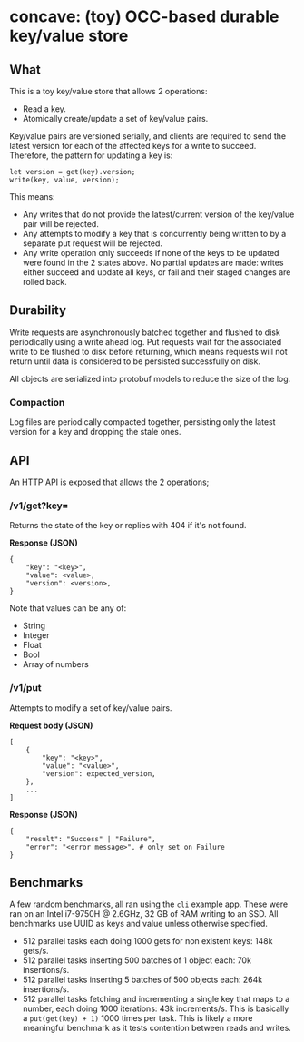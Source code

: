 # concave: (toy) OCC-based durable key/value store

## What

This is a toy key/value store that allows 2 operations:

* Read a key.
* Atomically create/update a set of key/value pairs.

Key/value pairs are versioned serially, and clients are required to send the latest version for each of the affected keys for a write to succeed. Therefore, the pattern for updating a key is:

```
let version = get(key).version;
write(key, value, version);
```

This means:
* Any writes that do not provide the latest/current version of the key/value pair will be rejected.
* Any attempts to modify a key that is concurrently being written to by a separate put request will be rejected.
* Any write operation only succeeds if none of the keys to be updated were found in the 2 states above. No partial
updates are made: writes either succeed and update all keys, or fail and their staged changes are rolled back.

## Durability

Write requests are asynchronously batched together and flushed to disk periodically using a write ahead log. Put requests wait for the associated write to be flushed to disk before returning, which means requests will not return until data is considered to be persisted successfully on disk.

All objects are serialized into protobuf models to reduce the size of the log.

### Compaction

Log files are periodically compacted together, persisting only the latest version for a key and dropping the stale ones.

## API

An HTTP API is exposed that allows the 2 operations;

### /v1/get?key=<key>

Returns the state of the key or replies with 404 if it's not found.

**Response (JSON)**
```
{
    "key": "<key>",
    "value": <value>,
    "version": <version>,
}
```

Note that values can be any of:

* String
* Integer
* Float
* Bool
* Array of numbers

### /v1/put

Attempts to modify a set of key/value pairs.

**Request body (JSON)**

```
[
    {
        "key": "<key>",
        "value": "<value>",
        "version": expected_version,
    },
    ...
]
```


**Response (JSON)**
```
{
    "result": "Success" | "Failure",
    "error": "<error message>", # only set on Failure
}
```

## Benchmarks

A few random benchmarks, all ran using the `cli` example app. These were ran on an Intel i7-9750H @ 2.6GHz,
32 GB of RAM writing to an SSD. All benchmarks use UUID as keys and value unless otherwise specified.

* 512 parallel tasks each doing 1000 gets for non existent keys: 148k gets/s.
* 512 parallel tasks inserting 500 batches of 1 object each: 70k insertions/s.
* 512 parallel tasks inserting 5 batches of 500 objects each: 264k insertions/s.
* 512 parallel tasks fetching and incrementing a single key that maps to a number, each doing 1000
iterations: 43k increments/s. This is basically a `put(get(key) + 1)` 1000 times per task. This is likely a
more meaningful benchmark as it tests contention between reads and writes.
